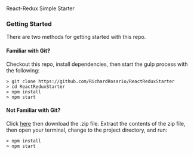 # 
React-Redux Simple Starter

### Getting Started

There are two methods for getting started with this repo.

#### Familiar with Git?
Checkout this repo, install dependencies, then start the gulp process with the following:

```
> git clone https://github.com/RichardRosario/ReactReduxStarter
> cd ReactReduxStarter
> npm install
> npm start
```

#### Not Familiar with Git?
Click [here](https://github.com/RichardRosario) then download the .zip file.  Extract the contents of the zip file, then open your terminal, change to the project directory, and run:

```
> npm install
> npm start
```

